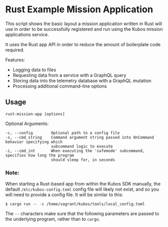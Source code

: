 # Rust Example Mission Application

This script shows the basic layout a mission application written in Rust will use in order
to be successfully registered and run using the Kubos mission applications service.

It uses the Rust app API in order to reduce the amount of boilerplate code required.

Features:
- Logging data to files
- Requesting data from a service with a GraphQL query
- Storing data into the telemetry database with a GraphQL mutation
- Processing additional command-line options

## Usage

```
rust-mission-app [options]
```

Optional Arguments:
```
-c, --config        Optional path to a config file
-s, --cmd_string    Command argument string passed into OnCommand behavior specifying which
                    subcommand logic to execute
-i, --cmd_int       When executing the 'safemode' subcommand, specifies how long the program
                    should sleep for, in seconds
```

### Note:

When starting a Rust-based app from within the Kubos SDK manually, the default `/etc/kubos-config.toml` config
file will likely not exist, and so you will need to provide a config file. It will be similar to this:

```
$ cargo run -- -c /home/vagrant/kubos/tools/local_config.toml
```

The `--` characters make sure that the following parameters are passed to the underlying
program, rather than to `cargo`.
